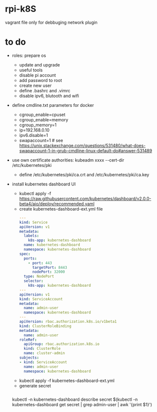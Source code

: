 # rpi-k8S

vagrant file only for debbuging network plugin

# to do
- roles: prepare os
  - update and upgrade
  - useful tools
  - disable pi account
  - add password to root
  - create new user
  - define .bashrc and .vimrc
  - disable ipv6, blutooth and wifi
  
- define cmdline.txt parameters for docker
  - cgroup_enable=cpuset
  - cgroup_enable=memory
  - cgroup_memory=1
  - ip=192.168.0.10
  - ipv6.disable=1
  - swapaccount=1  # see https://unix.stackexchange.com/questions/531480/what-does-swapaccount-1-in-grub-cmdline-linux-default-do#answer-531489
- use own certificate authorities:  kubeadm xxxx --cert-dir /etc/kubernetes/pki
  - define /etc/kubernetes/pki/ca.crt and /etc/kubernetes/pki/ca.key
  
- install kubernetes dashboard UI
  - kubectl apply -f https://raw.githubusercontent.com/kubernetes/dashboard/v2.0.0-beta4/aio/deploy/recommended.yaml
  - create kubernetes-dashboard-ext.yml file
    ```yaml
    ---
    kind: Service
    apiVersion: v1
    metadata:
      labels:
        k8s-app: kubernetes-dashboard
      name: kubernetes-dashboard
      namespace: kubernetes-dashboard
    spec:
      ports:
        - port: 443
          targetPort: 8443
          nodePort: 32000
      type: NodePort
      selector:
        k8s-app: kubernetes-dashboard
    ---
    apiVersion: v1
    kind: ServiceAccount
    metadata:
      name: admin-user
      namespace: kubernetes-dashboard
    ---
    apiVersion: rbac.authorization.k8s.io/v1beta1
    kind: ClusterRoleBinding
    metadata:
      name: admin-user
    roleRef:
      apiGroup: rbac.authorization.k8s.io
      kind: ClusterRole
      name: cluster-admin
    subjects:
    - kind: ServiceAccount
      name: admin-user
      namespace: kubernetes-dashboard
    ```
  - kubectl apply -f kubernetes-dashboard-ext.yml
  - generate secret
    ```bash
  kubectl -n kubernetes-dashboard describe secret $(kubectl -n kubernetes-dashboard get secret | grep admin-user | awk '{print $1}')
    ```



